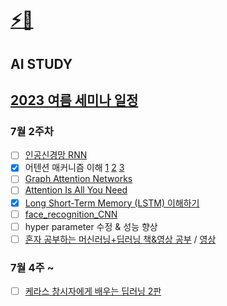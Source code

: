 # [⚡](https://github.com/hoon765/gong_dae)[🧶](https://www.duolingo.com/learn)

## AI STUDY
## [2023 여름 세미나 일정](https://docs.google.com/spreadsheets/d/1LaGPNZzyd678Omwsc-NTnL1aJKIQf6A7zZXibh9byg8/edit#gid=0)

### 7월 2주차
- [ ] [인공신경망 RNN](https://edpuzzle.com/classes/640447277a41f443012cd58a)
- [x] 어텐션 매커니즘 이해 [1](https://glee1228.tistory.com/3) [2](https://wikidocs.net/22893) [3](https://heekangpark.github.io/nlp/attention)
- [ ] [Graph Attention Networks](https://aisc.ai.science/static/slides/20190415_KarimKhayrat.pdf)
- [ ] [Attention Is All You Need](https://arxiv.org/pdf/1706.03762.pdf)
- [x] [Long Short-Term Memory (LSTM) 이해하기](https://dgkim5360.tistory.com/entry/understanding-long-short-term-memory-lstm-kr)
- [ ] [face_recognition_CNN](https://www.kaggle.com/code/sdfwe5/face-recognition-cnn/notebook?scriptVersionId=135779800)
- [ ] hyper parameter 수정 & 성능 향상
- [ ] [혼자 공부하는 머신러닝+딥러닝 책&영상 공부](https://github.com/hoon765/hg-mldl) / [영상](https://www.youtube.com/playlist?list=PLJN246lAkhQjoU0C4v8FgtbjOIXxSs_4Q)

### 7월 4주 ~
- [ ] [케라스 창시자에게 배우는 딥러닝 2판](https://github.com/hoon765/keras_dp)

